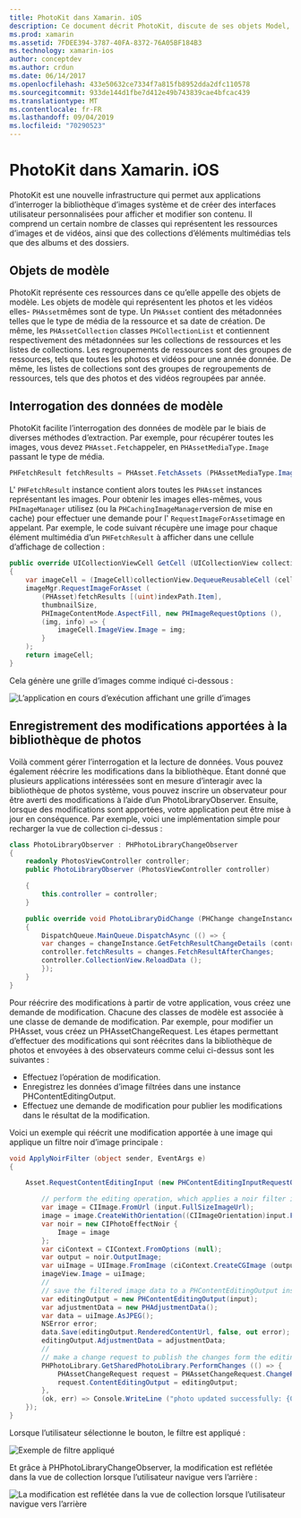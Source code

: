 ```yaml
---
title: PhotoKit dans Xamarin. iOS
description: Ce document décrit PhotoKit, discute de ses objets Model, comment interroger les données du modèle et enregistre les modifications apportées à la bibliothèque de photos.
ms.prod: xamarin
ms.assetid: 7FDEE394-3787-40FA-8372-76A05BF184B3
ms.technology: xamarin-ios
author: conceptdev
ms.author: crdun
ms.date: 06/14/2017
ms.openlocfilehash: 433e50632ce7334f7a815fb8952dda2dfc110578
ms.sourcegitcommit: 933de144d1fbe7d412e49b743839cae4bfcac439
ms.translationtype: MT
ms.contentlocale: fr-FR
ms.lasthandoff: 09/04/2019
ms.locfileid: "70290523"
---
```

# <a name="photokit-in-xamarinios"></a>PhotoKit dans Xamarin. iOS

PhotoKit est une nouvelle infrastructure qui permet aux applications d’interroger la bibliothèque d’images système et de créer des interfaces utilisateur personnalisées pour afficher et modifier son contenu. Il comprend un certain nombre de classes qui représentent les ressources d’images et de vidéos, ainsi que des collections d’éléments multimédias tels que des albums et des dossiers.

## <a name="model-objects"></a>Objets de modèle

PhotoKit représente ces ressources dans ce qu’elle appelle des objets de modèle. Les objets de modèle qui représentent les photos et les vidéos elles- `PHAsset`mêmes sont de type. Un `PHAsset` contient des métadonnées telles que le type de média de la ressource et sa date de création.
De même, les `PHAssetCollection` classes `PHCollectionList` et contiennent respectivement des métadonnées sur les collections de ressources et les listes de collections. Les regroupements de ressources sont des groupes de ressources, tels que toutes les photos et vidéos pour une année donnée. De même, les listes de collections sont des groupes de regroupements de ressources, tels que des photos et des vidéos regroupées par année.

## <a name="querying-model-data"></a>Interrogation des données de modèle

PhotoKit facilite l’interrogation des données de modèle par le biais de diverses méthodes d’extraction. Par exemple, pour récupérer toutes les images, vous devez `PHAsset.Fetch`appeler, en `PHAssetMediaType.Image` passant le type de média.

```csharp
PHFetchResult fetchResults = PHAsset.FetchAssets (PHAssetMediaType.Image, null);
```

L' `PHFetchResult` instance contient alors toutes les `PHAsset` instances représentant les images. Pour obtenir les images elles-mêmes, vous `PHImageManager` utilisez (ou la `PHCachingImageManager`version de mise en cache) pour effectuer une demande pour l' `RequestImageForAsset`image en appelant. Par exemple, le code suivant récupère une image pour chaque élément multimédia d’un `PHFetchResult` à afficher dans une cellule d’affichage de collection :

```csharp
public override UICollectionViewCell GetCell (UICollectionView collectionView, NSIndexPath indexPath)
{
    var imageCell = (ImageCell)collectionView.DequeueReusableCell (cellId, indexPath);
    imageMgr.RequestImageForAsset (
        (PHAsset)fetchResults [(uint)indexPath.Item],
        thumbnailSize,
        PHImageContentMode.AspectFill, new PHImageRequestOptions (),
        (img, info) => {
            imageCell.ImageView.Image = img;
        }
    );
    return imageCell;
}
```

Cela génère une grille d’images comme indiqué ci-dessous :

![](photokit-images/image4.png "L’application en cours d’exécution affichant une grille d’images")

## <a name="saving-changes-to-the-photo-library"></a>Enregistrement des modifications apportées à la bibliothèque de photos

Voilà comment gérer l’interrogation et la lecture de données. Vous pouvez également réécrire les modifications dans la bibliothèque. Étant donné que plusieurs applications intéressées sont en mesure d’interagir avec la bibliothèque de photos système, vous pouvez inscrire un observateur pour être averti des modifications à l’aide d’un PhotoLibraryObserver. Ensuite, lorsque des modifications sont apportées, votre application peut être mise à jour en conséquence. Par exemple, voici une implémentation simple pour recharger la vue de collection ci-dessus :

```csharp
class PhotoLibraryObserver : PHPhotoLibraryChangeObserver
{
    readonly PhotosViewController controller;
    public PhotoLibraryObserver (PhotosViewController controller)

    {
        this.controller = controller;
    }

    public override void PhotoLibraryDidChange (PHChange changeInstance)
    {
        DispatchQueue.MainQueue.DispatchAsync (() => {
        var changes = changeInstance.GetFetchResultChangeDetails (controller.fetchResults);
        controller.fetchResults = changes.FetchResultAfterChanges;
        controller.CollectionView.ReloadData ();
        });
    }
}
```

Pour réécrire des modifications à partir de votre application, vous créez une demande de modification. Chacune des classes de modèle est associée à une classe de demande de modification. Par exemple, pour modifier un PHAsset, vous créez un PHAssetChangeRequest. Les étapes permettant d’effectuer des modifications qui sont réécrites dans la bibliothèque de photos et envoyées à des observateurs comme celui ci-dessus sont les suivantes :

- Effectuez l’opération de modification.
- Enregistrez les données d’image filtrées dans une instance PHContentEditingOutput.
- Effectuez une demande de modification pour publier les modifications dans le résultat de la modification.

Voici un exemple qui réécrit une modification apportée à une image qui applique un filtre noir d’image principale :

```csharp
void ApplyNoirFilter (object sender, EventArgs e)
{

    Asset.RequestContentEditingInput (new PHContentEditingInputRequestOptions (), (input, options) => {

        // perform the editing operation, which applies a noir filter in this case
        var image = CIImage.FromUrl (input.FullSizeImageUrl);
        image = image.CreateWithOrientation((CIImageOrientation)input.FullSizeImageOrientation);
        var noir = new CIPhotoEffectNoir {
            Image = image
        };
        var ciContext = CIContext.FromOptions (null);
        var output = noir.OutputImage;
        var uiImage = UIImage.FromImage (ciContext.CreateCGImage (output, output.Extent));
        imageView.Image = uiImage;
        //
        // save the filtered image data to a PHContentEditingOutput instance
        var editingOutput = new PHContentEditingOutput(input);
        var adjustmentData = new PHAdjustmentData();
        var data = uiImage.AsJPEG();
        NSError error;
        data.Save(editingOutput.RenderedContentUrl, false, out error);
        editingOutput.AdjustmentData = adjustmentData;
        //
        // make a change request to publish the changes form the editing output
        PHPhotoLibrary.GetSharedPhotoLibrary.PerformChanges (() => {
            PHAssetChangeRequest request = PHAssetChangeRequest.ChangeRequest(Asset);
            request.ContentEditingOutput = editingOutput;
        },
        (ok, err) => Console.WriteLine ("photo updated successfully: {0}", ok));
    });
}
```

Lorsque l’utilisateur sélectionne le bouton, le filtre est appliqué :

![](photokit-images/image5.png "Exemple de filtre appliqué")

Et grâce à PHPhotoLibraryChangeObserver, la modification est reflétée dans la vue de collection lorsque l’utilisateur navigue vers l’arrière :

![](photokit-images/image6.png "La modification est reflétée dans la vue de collection lorsque l’utilisateur navigue vers l’arrière")
